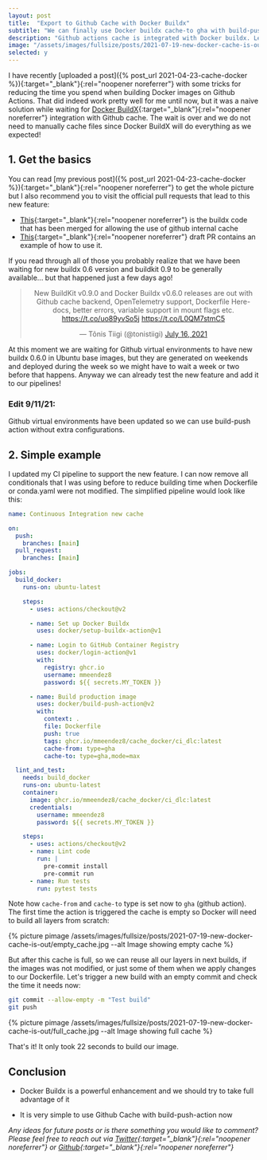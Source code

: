 ```yaml
---
layout: post
title:  "Export to Github Cache with Docker Buildx"
subtitle: "We can finally use Docker buildx cache-to gha with build-push action and it is blazingly fast!"
description: "Github actions cache is integrated with Docker buildx. Learn how to create a simple pipeline using build-push action and Github Cache. Test the new buildx cache-to exporter!"
image: "/assets/images/fullsize/posts/2021-07-19-new-docker-cache-is-out/thumbnail.jpg"
selected: y
---
```


I have recently [uploaded a post]({% post_url 2021-04-23-cache-docker %}){:target="_blank"}{:rel="noopener noreferrer"} with some tricks for reducing the time you spend when building Docker images on Github Actions. That did indeed work pretty well for me until now, but it was a naive solution while waiting for [Docker BuildX](https://docs.docker.com/buildx/working-with-buildx/){:target="_blank"}{:rel="noopener noreferrer"} integration with Github cache. The wait is over and we do not need to manually cache files since Docker BuildX will do everything as we expected!

## 1. Get the basics

You can read [my previous post]({% post_url 2021-04-23-cache-docker %}){:target="_blank"}{:rel="noopener noreferrer"} to get the whole picture but I also recommend you to visit the official pull requests that lead to this new feature:

* [This](https://github.com/docker/buildx/pull/535){:target="_blank"}{:rel="noopener noreferrer"} is the buildx code that has been merged for allowing the use of github internal cache
* [This](https://github.com/docker/build-push-action/pull/406#issuecomment-879184394){:target="_blank"}{:rel="noopener noreferrer"} draft PR contains an example of how to use it.

If you read through all of those you probably realize that we have been waiting for new buildx 0.6 version and buildkit 0.9 to be generally available... but that happened just a few days ago!

<center>
<blockquote class="twitter-tweet"><p lang="en" dir="ltr">New BuildKit v0.9.0 and Docker Buildx v0.6.0 releases are out with Github cache backend, OpenTelemetry support, Dockerfile Here-docs, better errors, variable support in mount flags etc. <a href="https://t.co/uo89yvSo5j">https://t.co/uo89yvSo5j</a> <a href="https://t.co/L0QM7stmC5">https://t.co/L0QM7stmC5</a></p>&mdash; Tõnis Tiigi (@tonistiigi) <a href="https://twitter.com/tonistiigi/status/1416161830469201920?ref_src=twsrc%5Etfw">July 16, 2021</a></blockquote> <script async src="https://platform.twitter.com/widgets.js" charset="utf-8"></script>
</center>

At this moment we are waiting for Github virtual environments to have new buildx 0.6.0 in Ubuntu base images, but they are generated on weekends and deployed during the week so we might have to wait a week or two before that happens. Anyway we can already test the new feature and add it to our pipelines! 

### Edit 9/11/21: 

Github virtual environments have been updated so we can use build-push action without extra configurations.

## 2. Simple example

I updated my CI pipeline to support the new feature. I can now remove all conditionals that I was using before to reduce building time when Dockerfile or conda.yaml were not modified. The simplified pipeline would look like this:

```yaml
name: Continuous Integration new cache

on:
  push:
    branches: [main]
  pull_request:
    branches: [main]

jobs:
  build_docker:
    runs-on: ubuntu-latest

    steps:
      - uses: actions/checkout@v2

      - name: Set up Docker Buildx
        uses: docker/setup-buildx-action@v1

      - name: Login to GitHub Container Registry
        uses: docker/login-action@v1
        with:
          registry: ghcr.io
          username: mmeendez8
          password: ${{ secrets.MY_TOKEN }}

      - name: Build production image
        uses: docker/build-push-action@v2
        with:
          context: .
          file: Dockerfile
          push: true
          tags: ghcr.io/mmeendez8/cache_docker/ci_dlc:latest
          cache-from: type=gha
          cache-to: type=gha,mode=max

  lint_and_test:
    needs: build_docker
    runs-on: ubuntu-latest
    container:
      image: ghcr.io/mmeendez8/cache_docker/ci_dlc:latest
      credentials:
        username: mmeendez8
        password: ${{ secrets.MY_TOKEN }}

    steps:
      - uses: actions/checkout@v2
      - name: Lint code
        run: |
          pre-commit install
          pre-commit run
      - name: Run tests
        run: pytest tests
```

Note how `cache-from` and `cache-to` type is set now to `gha` (github action). The first time the action is triggered the cache is empty so Docker will need to build all layers from scratch:

{% picture pimage /assets/images/fullsize/posts/2021-07-19-new-docker-cache-is-out/empty_cache.jpg --alt Image showing empty cache  %}

But after this cache is full, so we can reuse all our layers in next builds, if the images was not modified, or just some of them when we apply changes to our Dockerfile. Let's trigger a new build with an empty commit and check the time it needs now:

```bash
git commit --allow-empty -m "Test build"
git push
```

{% picture pimage /assets/images/fullsize/posts/2021-07-19-new-docker-cache-is-out/full_cache.jpg --alt Image showing full cache  %}

That's it! It only took 22 seconds to build our image.

## Conclusion

* Docker Buildx is a powerful enhancement and we should try to take full advantage of it

* It is very simple to use Github Cache with build-push-action now

*Any ideas for future posts or is there something you would like to comment? Please feel free to reach out via [Twitter](https://twitter.com/mmeendez8){:target="_blank"}{:rel="noopener noreferrer"} or [Github](https://github.com/mmeendez8){:target="_blank"}{:rel="noopener noreferrer"}*